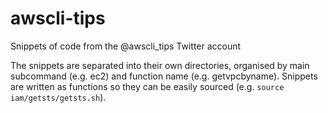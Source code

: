 # awscli-tips
Snippets of code from the @awscli_tips Twitter account

The snippets are separated into their own directories, organised by main subcommand (e.g. ec2) and function name (e.g. getvpcbyname). Snippets are written as functions so they can be easily sourced (e.g. `source iam/getsts/getsts.sh`).